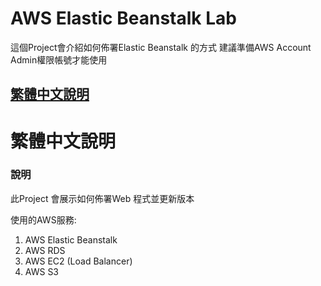 # AWS Elastic Beanstalk Lab

這個Project會介紹如何佈署Elastic Beanstalk 的方式
建議準備AWS Account Admin權限帳號才能使用

## [繁體中文說明](#繁體中文說明) 

# 繁體中文說明

### 說明
此Project 會展示如何佈署Web 程式並更新版本

使用的AWS服務:
1. AWS Elastic Beanstalk
2. AWS RDS
3. AWS EC2 (Load Balancer)
4. AWS S3

